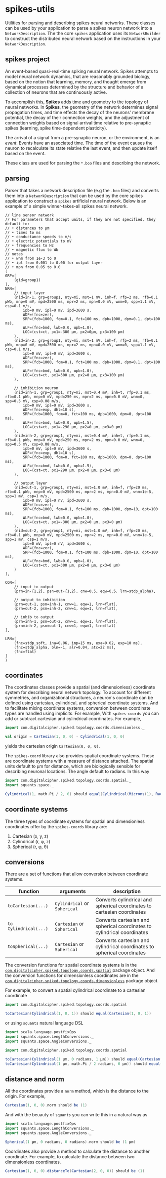 # spikes-utils
Utilities for parsing and describing spikes neural networks. These classes can be used by your application to 
parse a spikes neuron network into a `NetworkDescription`. The the core `spikes` application uses its `NetworkBuilder` 
to construct the distributed neural network based on the instructions in your `NetworkDescription`.

## spikes project
An event-based quasi-real-time spiking neural network. Spikes attempts to model neural network dynamics, that are reasonably
grounded biology, based on the notion that learning, memory, and thought emerge from dynamical processes
determined by the structure and behavior of a collection of neurons that are continuously active.

To accomplish this, **Spikes** adds time and geometry to the topology of neural networks. In **Spikes**, the geometry of the network
determines signal propagation times, and time effects the decay of the neurons' membrane potential, the decay of their connection weights,
and the adjustment of connection weights based on signal arrival time relative to pre-synaptic spikes (learning, spike 
time-dependent plasticity). 

The arrival of a signal from a pre-synaptic neuron, or the environment, is an *event*. Events have an
associated time. The time of the event causes the neuron to recalculate its state relative the last event, and then
update itself based on the event.

These class are used for parsing the `*.boo` files and describing the network. 

## parsing
Parser that takes a network description file (e.g the `.boo` files) and converts them into a `NetworkDescription` that 
can be used by the core spikes application to construct a `spikes` artificial neural network. Below is an example
of a simple winner-takes-all spikes neural network.
```text
// line sensor network
// For parameters that accept units, if they are not specified, they default to:
// • distances to µm
// • times to ms
// • conductance speeds to m/s
// • electric potentials to mV
// • frequencies to Hz
// • magnetic flux to Wb
// notes
// • wnm from 1e-3 to 0
// • ipl from 0.001 to 0.00 for output layer
// • mpn from 0.05 to 0.0
(
GRP=[
    (gid=group1)
],
NRN=[
    // input layer
    (nid=in-1, grp=group1, nty=mi, mst=1 mV, inh=f, rfp=2 ms, rfb=0.1 µWb, mnp=0 mV, mpd=2500 ms, mpr=2 ms, mpn=0.0 mV, wnm=0, spp=1.1 mV, csp=0.1 m/s,
        ipb=0 mV, ipl=0 mV, ipd=3600 s,
        WDF=(fnc=zer),
        SRP=(fcb=1000, fcm=0.1, fct=100 ms, dpb=1000, dpm=0.1, dpt=100 ms),
        WLF=(fnc=bnd, lwb=0.0, upb=1.0),
        LOC=(cst=ct, px1=-300 µm, px2=0µm, px3=100 µm)
    ),
    (nid=in-2, grp=group1, nty=mi, mst=1 mV, inh=f, rfp=2 ms, rfb=0.1 µWb, mnp=0 mV, mpd=2500 ms, mpr=2 ms, mpn=0.0 mV, wnm=0, spp=1.1 mV, csp=0.1 m/s,
        ipb=0 mV, ipl=0 mV, ipd=3600 s,
        WDF=(fnc=zer),
        SRP=(fcb=1000, fcm=0.1, fct=100 ms, dpb=1000, dpm=0.1, dpt=100 ms),
        WLF=(fnc=bnd, lwb=0.0, upb=1.0),
        LOC=(cst=ct, px1=300 µm, px2=0 µm, px3=100 µm)
    ),

    // inhibition neuron
    (nid=inh-1, grp=group1, nty=mi, mst=0.4 mV, inh=t, rfp=0.1 ms, rfb=0.1 µWb, mnp=0 mV, mpd=250 ms, mpr=2 ms, mpn=0.0 mV, wnm=0, spp=0.5 mV, csp=0.08 m/s,
        ipb=0 mV, ipl=0 mV, ipd=3600 s,
        WDF=(fnc=exp, dhl=10 s),
        SRP=(fcb=1000, fcm=0, fct=100 ms, dpb=1000, dpm=0, dpt=100 ms),
        WLF=(fnc=bnd, lwb=0.0, upb=1.5),
        LOC=(cst=ct, px1=-290 µm, px2=0 µm, px3=0 µm)
    ),
    (nid=inh-2, grp=group1, nty=mi, mst=0.4 mV, inh=t, rfp=0.1 ms, rfb=0.1 µWb, mnp=0 mV, mpd=250 ms, mpr=2 ms, mpn=0.0 mV, wnm=0, spp=0.5 mV, csp=0.08 m/s,
        ipb=0 mV, ipl=0 mV, ipd=3600 s,
        WDF=(fnc=exp, dhl=10 s),
        SRP=(fcb=1000, fcm=0, fct=100 ms, dpb=1000, dpm=0, dpt=100 ms),
        WLF=(fnc=bnd, lwb=0.0, upb=1.5),
        LOC=(cst=ct, px1=290 µm, px2=0 µm, px3=0 µm)
    ),

    // output layer
    (nid=out-1, grp=group1, nty=mi, mst=1.0 mV, inh=f, rfp=20 ms, rfb=0.1 µWb, mnp=0 mV, mpd=2500 ms, mpr=2 ms, mpn=0.0 mV, wnm=1e-5, spp=1 mV, csp=1 m/s,
        ipb=0 mV, ipl=0 nV, ipd=3600 s,
        WDF=(fnc=zer),
        SRP=(fcb=1000, fcm=0.1, fct=100 ms, dpb=1000, dpm=10, dpt=100 ms),
        WLF=(fnc=bnd, lwb=0.0, upb=1.0),
        LOC=(cst=ct, px1=-300 µm, px2=0 µm, px3=0 µm)
    ),
    (nid=out-2, grp=group1, nty=mi, mst=1.0 mV, inh=f, rfp=20 ms, rfb=0.1 µWb, mnp=0 mV, mpd=2500 ms, mpr=2 ms, mpn=0.0 mV, wnm=1e-5, spp=1 mV, csp=1 m/s,
        ipb=0 mV, ipl=0 nV, ipd=3600 s,
        WDF=(fnc=zer),
        SRP=(fcb=1000, fcm=0.1, fct=100 ms, dpb=1000, dpm=10, dpt=100 ms),
        WLF=(fnc=bnd, lwb=0.0, upb=1.0),
        LOC=(cst=ct, px1=300 µm, px2=0 µm, px3=0 µm)
    )
],

CON=[
    // input to output
    (prn=in-{1,2}, psn=out-{1,2}, cnw=0.5, eqw=0.5, lrn=stdp_alpha),

    // output to inhibition
    (prn=out-1, psn=inh-1, cnw=1, eqw=1, lrn=flat),
    (prn=out-2, psn=inh-2, cnw=1, eqw=1, lrn=flat),

    // inhib to output
    (prn=inh-1, psn=out-2, cnw=1, eqw=1, lrn=flat),
    (prn=inh-2, psn=out-1, cnw=1, eqw=1, lrn=flat)
],

LRN=[
    (fnc=stdp_soft, ina=0.06, inp=15 ms, exa=0.02, exp=10 ms),
    (fnc=stdp_alpha, bln=-1, alr=0.04, atc=22 ms),
    (fnc=flat)
]
)
```

## coordinates
The coordinates classes provide a spatial (and dimensionless) coordinate system for describing neural
network topology. To account for different symmetries, and organizational structures, a neuron's coordinate
can be defined using cartesian, cylindrical, and spherical coordinate systems. And to facilitate mixing 
coordinate systems, conversion between coordinate types are handled using implicits. For example, With 
`spikes-coords` you can add or subtract cartesian and cylindrical coordinates. For example,

```scala
import com.digitalcipher.spiked.topology.coords.dimensionless._

val origin = Cartesian(1, 0, 0) - Cylindrical(1, 0, 0)
```

yields the cartesian origin `Cartesian(0, 0, 0)`.

The `spikes-coord` library also provides spatial coordinate systems. These are coordinate systems with
a measure of distance attached. The spatial units default to µm for distance, which are biologically 
sensible for describing neuronal locations. The angle default to radians. In this way

```scala
import com.digitalcipher.spiked.topology.coords.spatial._
import squants.space._

Cylindrical(1, math.Pi / 2, 0) should equal(Cylindrical(Microns(1), Radians(math.Pi / 2), Microns(0)))
```

## coordinate systems

The three types of coordinate systems for spatial and dimensionless coordinates offer by the `spikes-coords` 
library are:
1. Cartesian (x, y, z)
2. Cylindrical (r, φ, z)
3. Spherical (r, φ, θ)

## conversions
There are a set of functions that allow conversion between coordinate systems. 

| function | arguments | description |
| -------- | --- | --- |
| `toCartesian(...)` | `Cylindrical` or `Spherical` | Converts cylindrical and spherical coordinates to cartesian coordinates |
| `to Cylindrical(...)` | `Cartesian` or `Spherical` | Converts cartesian and spherical coordinates to cylindrical coordinates |
| `toSpherical(...)` | `Cartesian` or `Spherical` | Converts cartesian and cylindrical coordinates to spherical coordinates |

The conversion functions for spatial coordinate systems is in the 
[`com.digitalcipher.spiked.topology.coords.spatial`](src/main/scala/com/digitalcipher/spiked/topology/coords/spatial/package.scala) 
package object. And the conversion functions for dimensionless coordinates are in the 
[`com.digitalcipher.spiked.topology.coords.dimensionless`](src/main/scala/com/digitalcipher/spiked/topology/coords/dimensionless/package.scala)
package object. 
 
For example, to convert a spatial cylindrical coordinate to a cartesian coordinate
```scala
import com.digitalcipher.spiked.topology.coords.spatial

toCartesian(Cylindrical(1, 0, 1)) should equal(Cartesian(1, 0, 1))
```

or using `squants` natural language DSL
```scala
import scala.language.postfixOps
import squants.space.LengthConversions._
import squants.space.AngleConversions._

import com.digitalcipher.spiked.topology.coords.spatial

toCartesian(Cylindrical(1 µm, 0 radians, 1 µm)) should equal(Cartesian(1 µm, 0 µm, 1 µm))
toCartesian(Cylindrical(1 µm, math.Pi / 2 radians, 0 µm)) should equal(Cartesian(0 µm, 1 µm, 0 µm))
```

## distance and norm
All the coordinates provide a `norm` method, which is the distance to the origin. For example,
```scala
Cartesian(1, 0, 0).norm should be (1)
```

And with the beuauty of `squants` you can write this in a natural way as
```scala
import scala.language.postfixOps
import squants.space.LengthConversions._
import squants.space.AngleConversions._

Spherical(1 µm, 0 radians, 0 radians).norm should be (1 µm)
```

Coordinates also provide a method to calculate the distance to another coordinate. For example,
to calculate the distance between two dimensionless coordinates.
```scala
Cartesian(1, 0, 0).distanceTo(Cartesian(2, 0, 0)) should be (1)
```